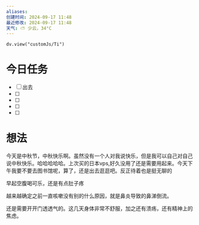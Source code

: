 ```yaml
---
aliases: 
创建时间: 2024-09-17 11:48
最近修改: 2024-09-17 11:48
天气: ⛅️ 少云，34°C 
---
```



```dataviewjs
dv.view("customJs/Ti")
```

# 今日任务
- [ ] 出去
- [ ] 
- [ ] 
- [ ] 
- [ ] 

# 想法

今天是中秋节，中秋快乐啊。虽然没有一个人对我说快乐，但是我可以自己对自己说中秋快乐。哈哈哈哈哈。上次买的日本vps,好久没用了还是需要用起来。今天下午我要不要去图书馆呢，算了，还是出去逛逛吧。反正待着也是挺无聊的

早起空腹喝可乐，还是有点肚子疼

越来越确定之前一直咳嗽没有别的什么原因，就是鼻炎导致的鼻涕倒流。


还是需要开开门透透气的。这几天身体非常不舒服，加之还有溃疡，还有精神上的焦虑。


























































































































































































































































































































































































































































































































































































































































































































































































































































































































































































































































































































































































































































































































































































































































































































































































































































































































































































































































































































































































































































































































































































































































































































































































































































































































































































































































































































































































































































































































































































































































































































































































































































































































































































































































































































































































































































































































































































































































































































































































































































































































































































































































































































































































































































































































































































































































































































































































































































































































































































































































































































































































































































































































































































































































































































































































































































































































































































































































































































































































































































































































































































































































































































































































































































































































































































































































































































































































































































































































































































































































































































































































































































































































































































































































































































































































































































































































































































































































































































































































































































































































































































































































































































































































































































































































































































































































































































































































































































































































































































































































































































































































































































































































































































































































































































































































































































































































































































































































































































































































































































































































































































































































































































































































































































































































































































































































































































































































































































































































































































































































































































































































































































































































































































































































































































































































































































































































































































































































































































































































































































































































































































































































































































































































































































































































































































































































































































































































































































































































































































































































































































































































































































































































































































































































































































































































































































































































































































































































































































































































































































































































































































































































































































































































































































































































































































































































































































































































































































































































































































































































































































































































































































































































































































































































































































































































































































































































































































































































































































































































































































































































































































































































































































































































































































































































































































































































































































































































































































































































































































































































































































































































































































































































































































































































































































































































































































































































































































































































































































































































































































































































































































































































































































































































































































































































































































































































































































































































































































































































































































































































































































































































































































































































































































































































































































































































































































































































































































































































































































































































































































































































































































































































































































































































































































































































































































































































































































































































































































































































































































































































































































































































































































































































































































































































































































































































































































































































































































































































































































































































































































































































































































































































































































































































































































































































































































































































































































































































































































































































































































































































































































































































































































































































































































































































































































































































































































































































































































































































































































































































































































































































































































































































































































































































































































































































































































































































































































































































































































































































































































































































































































































































































































































































































































































































































































































































































































































































































































































































































































































































































































































































































































































































































































































































































































































































































































































































































































































































































































































































































































































































































































































































































































































































































































































































































































































































































































































































































































































































































































































































































































































































































































































































































































































































































































































































































































































































































































































































































































































































































































































































































































































































































































































































































































































































































































































































































































































































































































































































































































































































































































































































































































































































































































































































































































































































































































































































































































































































































































































































































































































































































































































































































































































































































































































































































































































































































































































































































































































































































































































































































































































































































































































































































































































































































































































































































































































































































































































































































































































































































































































































































































































































































































































































































































































































































































































































































































































































































































































































































































































































































































































































































































































































































































































































































































































































































































































































































































































































































































































































































































































































































































































































































































































































































































































































































































































































































































































































































































































































































































































































































































































































































































































































































































































































































































































































































































































































































































































































































































































































































































































































































































































































































































































































































































































































































































































































































































































































































































































































































































































































































































































































































































































































































































































































































































































































































































































































































































































































































































































































































































































































































































































































































































































































































































































































































































































































































































































































































































































































































































































































































































































































































































































































































































































































































































































































































































































































































































































































































































































































































































































































































































































































































































































































































































































































































































































































































































































































































































































































































































































































































































































































































































































































































































































































































































































































































































































































































































































































































































































































































































































































































































































































































































































































































































































































































































































































































































































































































































































































































































































































































































































































































































































































































































































































































































































































































































































































































































































































































































































































































































































































































































































































































































































































































































































































































































































































































































































































































































































































































































































































































































































































































































































































































































































































































































































































































































































































































































































































































































































































































































































































































































































































































































































































































































































































































































































































































































































































































































































































































































































































































































































































































































































































































































































































































































































































































































































































































































































































































































































































































































































































































































































































































































































































































































































































































































































































































































































































































































































































































































































































































































































































































































































































































































































































































































































































































































































































































































































































































































































































































































































































































































































































